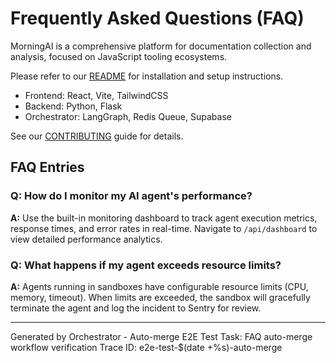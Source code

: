 # Frequently Asked Questions (FAQ)

MorningAI is a comprehensive platform for documentation collection and analysis, focused on JavaScript tooling ecosystems.

Please refer to our [README](../README.md) for installation and setup instructions.

- Frontend: React, Vite, TailwindCSS
- Backend: Python, Flask
- Orchestrator: LangGraph, Redis Queue, Supabase

See our [CONTRIBUTING](CONTRIBUTING.md) guide for details.

## FAQ Entries

### Q: How do I monitor my AI agent's performance?
**A:** Use the built-in monitoring dashboard to track agent execution metrics, response times, and error rates in real-time. Navigate to `/api/dashboard` to view detailed performance analytics.

### Q: What happens if my agent exceeds resource limits?
**A:** Agents running in sandboxes have configurable resource limits (CPU, memory, timeout). When limits are exceeded, the sandbox will gracefully terminate the agent and log the incident to Sentry for review.

---
Generated by Orchestrator - Auto-merge E2E Test
Task: FAQ auto-merge workflow verification
Trace ID: e2e-test-$(date +%s)-auto-merge
